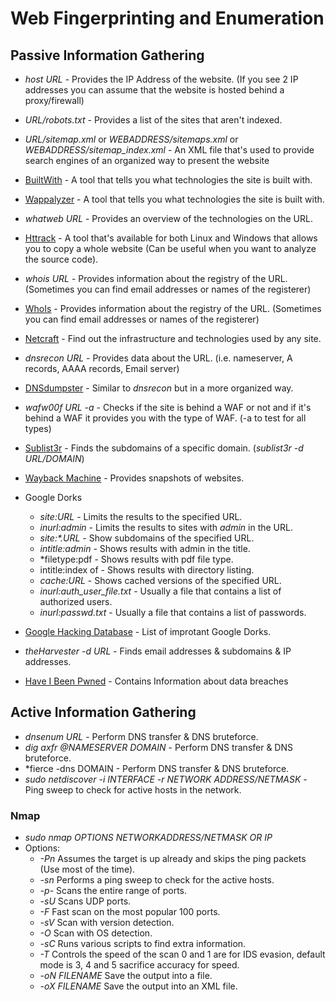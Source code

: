 # Web Fingerprinting and Enumeration 

## Passive Information Gathering

* *host URL* - Provides the IP Address of the website. (If you see 2 IP addresses you can assume that the website is hosted behind a proxy/firewall)
* *URL/robots.txt* - Provides a list of the sites that aren't indexed.
* *URL/sitemap.xml* or *WEBADDRESS/sitemaps.xml* or *WEBADDRESS/sitemap_index.xml* - An XML file that's used to provide search engines of an organized way to present the website
* [BuiltWith](https://builtwith.com/) - A tool that tells you what technologies the site is built with.
* [Wappalyzer](https://www.wappalyzer.com/) - A tool that tells you what technologies the site is built with.
* *whatweb URL* - Provides an overview of the technologies on the URL.
* [Httrack](https://www.httrack.com/) - A tool that's available for both Linux and Windows that allows you to copy a whole website (Can be useful when you want to analyze the source code).
* *whois URL* - Provides information about the registry of the URL. (Sometimes you can find email addresses or names of the registerer)
* [WhoIs](https://who.is/) - Provides information about the registry of the URL. (Sometimes you can find email addresses or names of the registerer)
* [Netcraft](https://sitereport.netcraft.com/) - Find out the infrastructure and technologies used by any site.
* *dnsrecon URL* - Provides data about the URL. (i.e. nameserver, A records, AAAA records, Email server)
* [DNSdumpster](https://dnsdumpster.com/) - Similar to *dnsrecon* but in a more organized way.
* *wafw00f URL -a* - Checks if the site is behind a WAF or not and if it's behind a WAF it provides you with the type of WAF. (-a to test for all types)
* [Sublist3r](https://github.com/aboul3la/Sublist3r) - Finds the subdomains of a specific domain. (*sublist3r -d URL/DOMAIN*)
* [Wayback Machine](https://archive.org/web/) - Provides snapshots of websites.

* Google Dorks
  - *site:URL* - Limits the results to the specified URL.
  - *inurl:admin* - Limits the results to sites with *admin* in the URL.
  - *site:\*.URL* - Show subdomains of the specified URL.
  - *intitle:admin* - Shows results with admin in the title.
  - *filetype:pdf - Shows results with pdf file type.
  - intitle:index of - Shows results with directory listing.
  - *cache:URL* - Shows cached versions of the specified URL.
  - *inurl:auth_user_file.txt* - Usually a file that contains a list of authorized users.
  - *inurl:passwd.txt* - Usually a file that contains a list of passwords.

* [Google Hacking Database](https://www.exploit-db.com/google-hacking-database) - List of improtant Google Dorks.
* *theHarvester -d URL* - Finds email addresses & subdomains & IP addresses.
* [Have I Been Pwned](https://haveibeenpwned.com/) - Contains Information about data breaches 


## Active Information Gathering
* *dnsenum URL* - Perform DNS transfer & DNS bruteforce.
* *dig axfr @NAMESERVER DOMAIN* - Perform DNS transfer & DNS bruteforce.
* *fierce -dns DOMAIN - Perform DNS transfer & DNS bruteforce.
* *sudo netdiscover -i INTERFACE -r NETWORK ADDRESS/NETMASK* - Ping sweep to check for active hosts in the network.

### Nmap
* *sudo nmap OPTIONS NETWORKADDRESS/NETMASK OR IP*
* Options:
  - *-Pn* Assumes the target is up already and skips the ping packets (Use most of the time).
  - *-sn* Performs a ping sweep to check for the active hosts.
  - *-p-* Scans the entire range of ports.
  - *-sU* Scans UDP ports.
  - *-F*  Fast scan on the most popular 100 ports.
  - *-sV* Scan with version detection.
  - *-O*  Scan with OS detection.
  - *-sC* Runs various scripts to find extra information.
  - *-T* Controls the speed of the scan 0 and 1 are for IDS evasion, default mode is 3, 4 and 5 sacrifice accuracy for speed.
  - *-oN FILENAME* Save the output into a file.
  - *-oX FILENAME* Save the output into an XML file.
